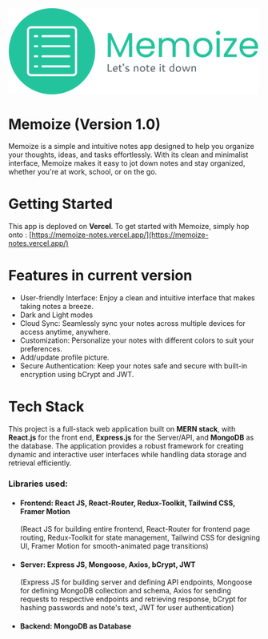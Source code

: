 <img src='frontend/src/assets/brand-logo/inline-logo-no-background.png' alt="app logo" style="width:500px"/>

# Memoize (Version 1.0)
Memoize is a simple and intuitive notes app designed to help you organize your thoughts, ideas, and tasks effortlessly. With its clean and minimalist interface, Memoize makes it easy to jot down notes and stay organized, whether you're at work, school, or on the go.

# Getting Started
This app is deploved on <b>Vercel</b>. 
To get started with Memoize, simply hop onto : [https://memoize-notes.vercel.app/](https://memoize-notes.vercel.app/)

# Features in current version
- User-friendly Interface: Enjoy a clean and intuitive interface that makes taking notes a breeze.
- Dark and Light modes
- Cloud Sync: Seamlessly sync your notes across multiple devices for access anytime, anywhere.
- Customization: Personalize your notes with different colors to suit your preferences.
- Add/update profile picture.
- Secure Authentication: Keep your notes safe and secure with built-in encryption using bCrypt and JWT.

# Tech Stack
This project is a full-stack web application built on <b>MERN stack</b>, with  <b>React.js</b> for the front end, <b>Express.js</b> for the Server/API, and <b>MongoDB</b> as the database. The application provides a robust framework for creating dynamic and interactive user interfaces while handling data storage and retrieval efficiently.

### Libraries used: 
- #### <b>Frontend:</b> React JS, React-Router, Redux-Toolkit, Tailwind CSS, Framer Motion <br>
  (React JS for building entire frontend, React-Router for frontend page routing, Redux-Toolkit for state management, Tailwind CSS for designing UI, Framer Motion for smooth-animated page transitions)
- #### <b>Server:</b> Express JS, Mongoose, Axios, bCrypt, JWT <br>
    (Express JS for building server and defining API endpoints, Mongoose for defining MongoDB collection and schema, Axios for sending requests to respective endpoints and retrieving response, bCrypt for hashing passwords and note's text, JWT for user authentication)
- #### <b>Backend:</b> MongoDB as Database
